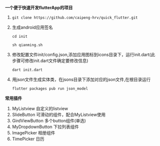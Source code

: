 **一个便于快速开发flutterApp的项目**

1. `git clone https://github.com/caipeng-hrv/quick_flutter.git`

2. 生成android应用签名

   `cd init`

   `sh qianming.sh`

3. 修改配置文件init/config.json,添加应用图标到icons目录下，运行init.dart(此步骤可修改init.dart文件确定要修改信息)

   `dart init.dart`

4. 用json文件生成实体类，在jsons目录下添加对应的json文件,在根目录运行

   `flutter packages pub run json_model`

**常用插件**

1. MyListview 自定义的listview
2. SlideButton 可滑动的组件，配合MyListview使用
3. GirdViewButton 多个button组件(单选)
4. MyDropdownButton 下拉列表组件
5. ImagePicker 相册组件
6. TimePicker 日历

